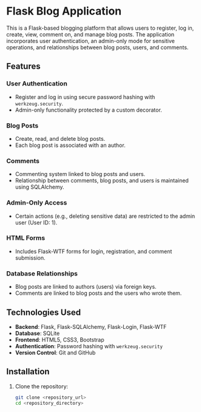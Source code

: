 # Flask Blog Application

This is a Flask-based blogging platform that allows users to register, log in, create, view, comment on, and manage blog posts. The application incorporates user authentication, an admin-only mode for sensitive operations, and relationships between blog posts, users, and comments.

## Features

### User Authentication
- Register and log in using secure password hashing with `werkzeug.security`.
- Admin-only functionality protected by a custom decorator.

### Blog Posts
- Create, read, and delete blog posts.
- Each blog post is associated with an author.

### Comments
- Commenting system linked to blog posts and users.
- Relationship between comments, blog posts, and users is maintained using SQLAlchemy.

### Admin-Only Access
- Certain actions (e.g., deleting sensitive data) are restricted to the admin user (User ID: 1).

### HTML Forms
- Includes Flask-WTF forms for login, registration, and comment submission.

### Database Relationships
- Blog posts are linked to authors (users) via foreign keys.
- Comments are linked to blog posts and the users who wrote them.

## Technologies Used

- **Backend**: Flask, Flask-SQLAlchemy, Flask-Login, Flask-WTF
- **Database**: SQLite
- **Frontend**: HTML5, CSS3, Bootstrap
- **Authentication**: Password hashing with `werkzeug.security`
- **Version Control**: Git and GitHub

## Installation

1. Clone the repository:
   ```bash
   git clone <repository_url>
   cd <repository_directory>
